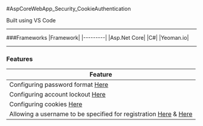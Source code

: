 #AspCoreWebApp_Security_CookieAuthentication

Built using VS Code

---

###Frameworks
|Framework|
|---------|
|Asp.Net Core|
|C#|
|Yeoman.io|

---

### Features
|Feature|
|-------|
|Configuring password format [Here](https://github.com/Apollo013/AspCoreWebApp_Security_CookieAuthentication/blob/master/Startup.cs)|
|Configuring account lockout [Here](https://github.com/Apollo013/AspCoreWebApp_Security_CookieAuthentication/blob/master/Startup.cs)|
|Configuring cookies [Here](https://github.com/Apollo013/AspCoreWebApp_Security_CookieAuthentication/blob/master/Startup.cs)|
|Allowing a username to be specified for registration [Here](https://github.com/Apollo013/AspCoreWebApp_Security_CookieAuthentication/blob/master/Controllers/AccountController.cs) & [Here](https://github.com/Apollo013/AspCoreWebApp_Security_CookieAuthentication/blob/master/Views/Account/Register.cshtml)|
